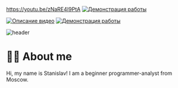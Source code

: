 https://youtu.be/zNaRE4I9PtA
[![Демонстрация работы](https://youtu.be/zNaRE4I9PtA)](https://youtu.be/zNaRE4I9PtA)

[![Описание видео](https://img.youtube.com/vi/ВИДЕО_ID/0.jpg)](https://www.youtube.com/watch?v=ВИДЕО_ID)
[![Демонстрация работы](https://img.youtube.com/vi/dQw4w9WgXcQ/0.jpg)](https://www.youtube.com/watch?v=dQw4w9WgXcQ)

![header](https://capsule-render.vercel.app/api?type=waving&height=300&color=gradient&text=Karamin%20Stanislav&section=header&fontColor=000000&textBg=false)

# 👨‍💻 About me
Hi, my name is Stanislav!
I am a beginner programmer-analyst from Moscow.





